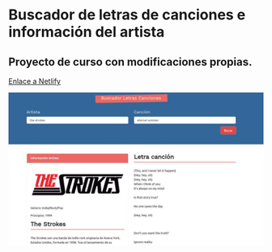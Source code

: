 # Buscador de letras de canciones e información del artista

## Proyecto de curso con modificaciones propias.

[Enlace a Netlify](https://lyrics-api-otto.netlify.app/)

![SS de buscador de letras](./ss-letrasAPI.jpg)

